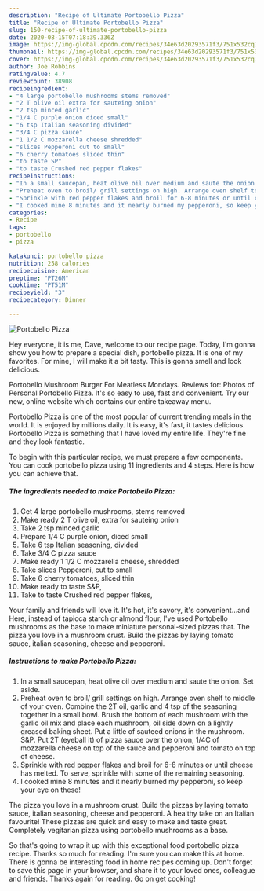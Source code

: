 ```yaml
---
description: "Recipe of Ultimate Portobello Pizza"
title: "Recipe of Ultimate Portobello Pizza"
slug: 150-recipe-of-ultimate-portobello-pizza
date: 2020-08-15T07:18:39.336Z
image: https://img-global.cpcdn.com/recipes/34e63d20293571f3/751x532cq70/portobello-pizza-recipe-main-photo.jpg
thumbnail: https://img-global.cpcdn.com/recipes/34e63d20293571f3/751x532cq70/portobello-pizza-recipe-main-photo.jpg
cover: https://img-global.cpcdn.com/recipes/34e63d20293571f3/751x532cq70/portobello-pizza-recipe-main-photo.jpg
author: Joe Robbins
ratingvalue: 4.7
reviewcount: 38908
recipeingredient:
- "4 large portobello mushrooms stems removed"
- "2 T olive oil extra for sauteing onion"
- "2 tsp minced garlic"
- "1/4 C purple onion diced small"
- "6 tsp Italian seasoning divided"
- "3/4 C pizza sauce"
- "1 1/2 C mozzarella cheese shredded"
- "slices Pepperoni cut to small"
- "6 cherry tomatoes sliced thin"
- "to taste SP"
- "to taste Crushed red pepper flakes"
recipeinstructions:
- "In a small saucepan, heat olive oil over medium and saute the onion. Set aside."
- "Preheat oven to broil/ grill settings on high. Arrange oven shelf to middle of your oven. Combine the 2T oil, garlic and 4 tsp of the seasoning together in a small bowl. Brush the bottom of each mushroom with the garlic oil mix and place each mushroom, oil side down on a lightly greased baking sheet. Put a little of sauteed onions in the mushroom. S&amp;P. Put 2T (eyeball it) of pizza sauce over the onion, 1/4C of mozzarella cheese on top of the sauce and pepperoni and tomato on top of cheese."
- "Sprinkle with red pepper flakes and broil for 6-8 minutes or until cheese has melted. To serve, sprinkle with some of the remaining seasoning."
- "I cooked mine 8 minutes and it nearly burned my pepperoni, so keep your eye on these!"
categories:
- Recipe
tags:
- portobello
- pizza

katakunci: portobello pizza 
nutrition: 258 calories
recipecuisine: American
preptime: "PT26M"
cooktime: "PT51M"
recipeyield: "3"
recipecategory: Dinner

---
```



![Portobello Pizza](https://img-global.cpcdn.com/recipes/34e63d20293571f3/751x532cq70/portobello-pizza-recipe-main-photo.jpg)

Hey everyone, it is me, Dave, welcome to our recipe page. Today, I'm gonna show you how to prepare a special dish, portobello pizza. It is one of my favorites. For mine, I will make it a bit tasty. This is gonna smell and look delicious.

Portobello Mushroom Burger For Meatless Mondays. Reviews for: Photos of Personal Portobello Pizza. It&#39;s so easy to use, fast and convenient. Try our new, online website which contains our entire takeaway menu.

Portobello Pizza is one of the most popular of current trending meals in the world. It is enjoyed by millions daily. It is easy, it's fast, it tastes delicious. Portobello Pizza is something that I have loved my entire life. They're fine and they look fantastic.


To begin with this particular recipe, we must prepare a few components. You can cook portobello pizza using 11 ingredients and 4 steps. Here is how you can achieve that.

<!--inarticleads1-->

##### The ingredients needed to make Portobello Pizza:

1. Get 4 large portobello mushrooms, stems removed
1. Make ready 2 T olive oil, extra for sauteing onion
1. Take 2 tsp minced garlic
1. Prepare 1/4 C purple onion, diced small
1. Take 6 tsp Italian seasoning, divided
1. Take 3/4 C pizza sauce
1. Make ready 1 1/2 C mozzarella cheese, shredded
1. Take slices Pepperoni, cut to small
1. Take 6 cherry tomatoes, sliced thin
1. Make ready to taste S&amp;P,
1. Take to taste Crushed red pepper flakes,


Your family and friends will love it. It&#39;s hot, it&#39;s savory, it&#39;s convenient…and Here, instead of tapioca starch or almond flour, I&#39;ve used Portobello mushrooms as the base to make miniature personal-sized pizzas that. The pizza you love in a mushroom crust. Build the pizzas by laying tomato sauce, italian seasoning, cheese and pepperoni. 

<!--inarticleads2-->

##### Instructions to make Portobello Pizza:

1. In a small saucepan, heat olive oil over medium and saute the onion. Set aside.
1. Preheat oven to broil/ grill settings on high. Arrange oven shelf to middle of your oven. Combine the 2T oil, garlic and 4 tsp of the seasoning together in a small bowl. Brush the bottom of each mushroom with the garlic oil mix and place each mushroom, oil side down on a lightly greased baking sheet. Put a little of sauteed onions in the mushroom. S&amp;P. Put 2T (eyeball it) of pizza sauce over the onion, 1/4C of mozzarella cheese on top of the sauce and pepperoni and tomato on top of cheese.
1. Sprinkle with red pepper flakes and broil for 6-8 minutes or until cheese has melted. To serve, sprinkle with some of the remaining seasoning.
1. I cooked mine 8 minutes and it nearly burned my pepperoni, so keep your eye on these!


The pizza you love in a mushroom crust. Build the pizzas by laying tomato sauce, italian seasoning, cheese and pepperoni. A healthy take on an Italian favourite! These pizzas are quick and easy to make and taste great. Completely vegitarian pizza using portobello mushrooms as a base. 

So that's going to wrap it up with this exceptional food portobello pizza recipe. Thanks so much for reading. I'm sure you can make this at home. There is gonna be interesting food in home recipes coming up. Don't forget to save this page in your browser, and share it to your loved ones, colleague and friends. Thanks again for reading. Go on get cooking!
